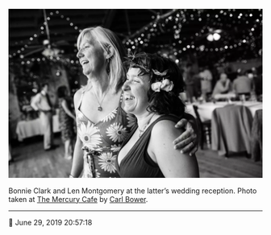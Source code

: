 ![Bonnie Clark and Len Montgomery](assets/e6641dfaeaf2c43245e14dc5eebddac2.webp)

Bonnie Clark and Len Montgomery at the latter’s wedding reception. Photo taken at [The Mercury Cafe](http://mercurycafe.com/) by [Carl Bower](http://carlbowerphotos.com/).

- - - -

<span aria-hidden="true">📅</span> June 29, 2019 20:57:18
